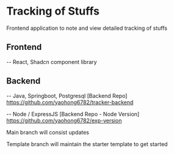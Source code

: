 # Tracking of Stuffs

Frontend application to note and view detailed tracking of stuffs

## Frontend 
-- React, Shadcn component library 

## Backend
-- Java, Springboot, Postgresql 
[Backend Repo] https://github.com/yaohong6782/tracker-backend

-- Node / ExpressJS 
[Backend Repo - Node Version] https://github.com/yaohong6782/exp-version

Main branch will consist updates

Template branch will maintain the starter template to get started
